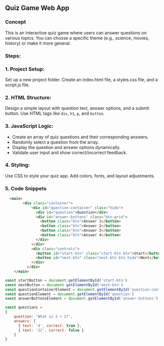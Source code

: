 ## Quiz Game Web App

### Concept
This is an interactive quiz game where users can answer questions on 
various topics. You can choose a specific theme (e.g., science, movies,
history) or make it more general.

### Steps:
### 1. Project Setup:
Set up a new project folder.
Create an index.html file, a styles.css file, and a script.js file.

### 2. HTML Structure:
Design a simple layout with question text, answer options, and a submit button.
Use HTML tags like ```div```, ```h1```, ```p```, and ```button```.

### 3. JavaScript Logic:
- Create an array of quiz questions and their corresponding answers.
- Randomly select a question from the array.
- Display the question and answer options dynamically.
- Validate user input and show correct/incorrect feedback.

### 4. Styling:
Use CSS to style your quiz app. Add colors, fonts, and layout adjustments.

### 5. Code Snippets
```HTML 
  <main>
        <div class="container">
            <div id="question-container" class="hide">
              <div id="question">Question</div>
              <div id="answer-buttons" class="btn-grid">
                <button class="btn">Answer 1</button>
                <button class="btn">Answer 2</button>
                <button class="btn">Answer 3</button>
                <button class="btn">Answer 4</button>
              </div>
            </div>
            <div class="controls">
              <button id="start-btn" class="start-btn btn">Start</button>
              <button id="next-btn" class="next-btn btn hide">Next</button>
            </div>
          </div>
    </main>
```

```javascript
const startButton = document.getElementById('start-btn')
const nextButton = document.getElementById('next-btn')
const questionContainerElement = document.getElementById('question-container')
const questionElement = document.getElementById('question')
const answerButtonsElement = document.getElementById('answer-buttons')

const questions = 
{
    question: 'What is 2 + 2?',
    answers: [
      { text: '4', correct: true },
      { text: '22', correct: false }
    ]
}
``` 


































































